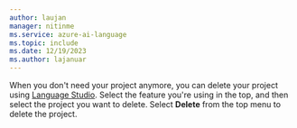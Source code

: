 ```yaml
---
author: laujan
manager: nitinme
ms.service: azure-ai-language
ms.topic: include
ms.date: 12/19/2023
ms.author: lajanuar
---
```


When you don't need your project anymore, you can delete your project using [Language Studio](https://aka.ms/custom-classification). Select the feature you're using in the top, and then select the project you want to delete. Select **Delete** from the top menu to delete the project.
